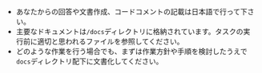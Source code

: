 - あなたからの回答や文書作成、コードコメントの記載は日本語で行って下さい。
- 主要なドキュメントは`/docs`ディレクトリに格納されています。タスクの実行前に適切と思われるファイルを参照してください。
- どのような作業を行う場合でも、まずは作業方針や手順を検討したうえで`docs`ディレクトリ配下に文書化してください。